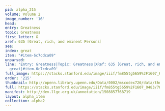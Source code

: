 ```yaml
---
pid: alpha_215
volume: Volume 2
image_number: '16'
head: 
entry: Greatness
topic: Greatness
first_letter: G
xref: 635 [Great, rich, and eminent Persons]
see: 
index: great
item: "#item-6c7cdca09"
unparsed: 
line: 'Entry: Greatness|Topic: Greatness|XRef: 635 [Great, rich, and eminent Persons]|Index:
  great|#item-6c7cdca09'
full_image: https://stacks.stanford.edu/image/iiif/fm855tg5659%2F1607_0483/full/full/0/default.jpg
order: '215'
thumbnail: http://openn.library.upenn.edu/Data/0002/mscodex726/data/thumb/1607_0483_thumb.jpg
full: https://stacks.stanford.edu/image/iiif/fm855tg5659%2F1607_0483/782,1770,2927,503/full/0/default.jpg
manifest: http://dev.llgc.org.uk/annotation/1508857768719
layout: alpha_item
collection: alpha2
---
```

